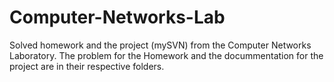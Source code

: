 # Computer-Networks-Lab
Solved homework and the project (mySVN) from the Computer Networks Laboratory. The problem for the Homework and the docummentation for the project are in their respective folders.
